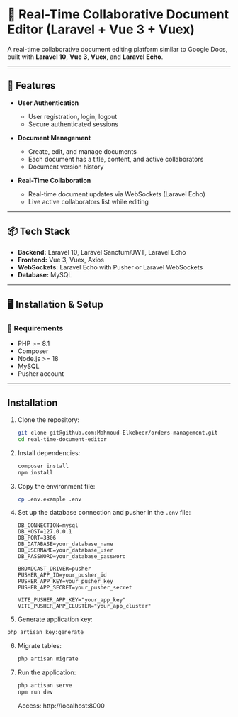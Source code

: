 # 📄 Real-Time Collaborative Document Editor (Laravel + Vue 3 + Vuex)

A real-time collaborative document editing platform similar to Google Docs, built with **Laravel 10**, **Vue 3**, **Vuex**, and **Laravel Echo**.

---

## 🚀 Features

- **User Authentication**
    - User registration, login, logout
    - Secure authenticated sessions

- **Document Management**
    - Create, edit, and manage documents
    - Each document has a title, content, and active collaborators
    - Document version history

- **Real-Time Collaboration**
    - Real-time document updates via WebSockets (Laravel Echo)
    - Live active collaborators list while editing

---

## 📦 Tech Stack

- **Backend:** Laravel 10, Laravel Sanctum/JWT, Laravel Echo
- **Frontend:** Vue 3, Vuex, Axios
- **WebSockets:** Laravel Echo with Pusher or Laravel WebSockets
- **Database:** MySQL

---

## 🖥️ Installation & Setup

### 📌 Requirements

- PHP >= 8.1
- Composer
- Node.js >= 18
- MySQL
- Pusher account

---

## Installation
1. Clone the repository:
   ```bash
   git clone git@github.com:Mahmoud-Elkebeer/orders-management.git
   cd real-time-document-editor
   ```
2. Install dependencies:
   ```bash
   composer install
   npm install
   ```
3. Copy the environment file:
   ```bash
   cp .env.example .env
   ```
4. Set up the database connection and pusher in the `.env` file:
    ```env
    DB_CONNECTION=mysql
    DB_HOST=127.0.0.1
    DB_PORT=3306
    DB_DATABASE=your_database_name
    DB_USERNAME=your_database_user
    DB_PASSWORD=your_database_password
   
   BROADCAST_DRIVER=pusher
   PUSHER_APP_ID=your_pusher_id
   PUSHER_APP_KEY=your_pusher_key
   PUSHER_APP_SECRET=your_pusher_secret

   VITE_PUSHER_APP_KEY="your_app_key"
   VITE_PUSHER_APP_CLUSTER="your_app_cluster"
    ```
5.  Generate application key:
   ```bash
   php artisan key:generate
   ```
6. Migrate tables:
   ```bash
   php artisan migrate
   ```
7. Run the application:
   ```bash
   php artisan serve
   npm run dev
   ```
   Access: http://localhost:8000

